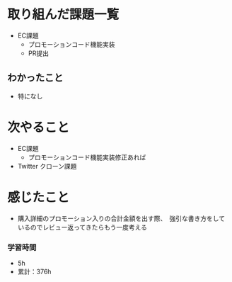 # 取り組んだ課題一覧

- EC課題 
    - プロモーションコード機能実装
    - PR提出

## わかったこと

- 特になし

# 次やること

- EC課題 
    - プロモーションコード機能実装修正あれば
- Twitter クローン課題

# 感じたこと

- 購入詳細のプロモーション入りの合計金額を出す際、　強引な書き方をしているのでレビュー返ってきたらもう一度考える

### 学習時間

- 5h
- 累計：376h
